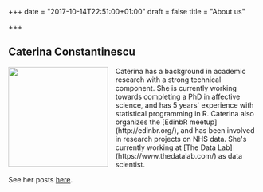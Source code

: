+++
date = "2017-10-14T22:51:00+01:00"
draft = false
title = "About us"

+++

<!--  We're two data / research enthusiasts.

## David

<img src="https://avatars3.githubusercontent.com/u/1380272?s=460&v=4" width="200" height="200" style="float: left; margin-right: 15px;" />

David has a background in game design. 

Check out his posts [here](../author/david/). 

<br/>
<br/>
-->


## Caterina Constantinescu

<img src="https://www.thedatalab.com/_assets/images/uploads/Caterina.png" width="200" style="float: left; margin-right: 15px;" />
Caterina has a background in academic research with a strong technical component. She is currently working towards completing a PhD in affective science, and has 5 years' experience with statistical programming in R. Caterina also organizes the [EdinbR meetup](http://edinbr.org/), and has been involved in research projects on NHS data. She's currently working at [The Data Lab](https://www.thedatalab.com/) as data scientist.

See her posts [here](../author/caterina/).

<br/>
<br/>
<br/>
<br/>
